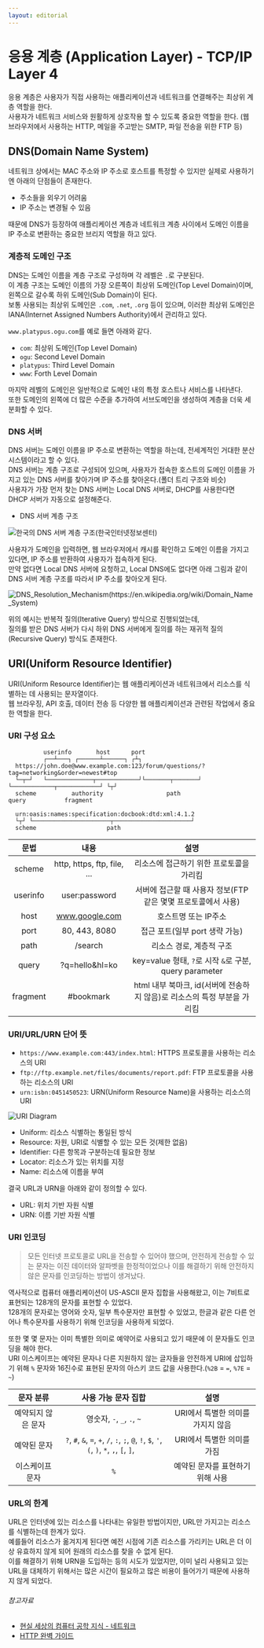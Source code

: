 ```yaml
---
layout: editorial
---
```


# 응용 계층 (Application Layer) - TCP/IP Layer 4

응용 계층은 사용자가 직접 사용하는 애플리케이션과 네트워크를 연결해주는 최상위 계층 역할을 한다.  
사용자가 네트워크 서비스와 원활하게 상호작용 할 수 있도록 중요한 역할을 한다.
(웹 브라우저에서 사용하는 HTTP, 메일을 주고받는 SMTP, 파일 전송을 위한 FTP 등)

## DNS(Domain Name System)

네트워크 상에서는 MAC 주소와 IP 주소로 호스트를 특정할 수 있지만 실제로 사용하기엔 아래의 단점들이 존재한다.

- 주소들을 외우기 어려움
- IP 주소는 변경될 수 있음

때문에 DNS가 등장하여 애플리케이션 계층과 네트워크 계층 사이에서 도메인 이름을 IP 주소로 변환하는 중요한 브리지 역할을 하고 있다.

### 계층적 도메인 구조

DNS는 도메인 이름을 계층 구조로 구성하며 각 레벨은 `.`로 구분된다.  
이 계층 구조는 도메인 이름의 가장 오른쪽이 최상위 도메인(Top Level Domain)이며, 왼쪽으로 갈수록 하위 도메인(Sub Domain)이 된다.  
보통 사용되는 최상위 도메인은 `.com`, `.net`, `.org` 등이 있으며, 이러한 최상위 도메인은 IANA(Internet Assigned Numbers Authority)에서 관리하고 있다.

`www.platypus.ogu.com`를 예로 들면 아래와 같다.

- `com`: 최상위 도메인(Top Level Domain)
- `ogu`: Second Level Domain
- `platypus`: Third Level Domain
- `www`: Forth Level Domain

마지막 레벨의 도메인은 일반적으로 도메인 내의 특정 호스트나 서비스를 나타낸다.  
또한 도메인의 왼쪽에 더 많은 수준을 추가하여 서브도메인을 생성하여 계층을 더욱 세분화할 수 있다.

### DNS 서버

DNS 서버는 도메인 이름을 IP 주소로 변환하는 역할을 하는데, 전세계적인 거대한 분산 시스템이라고 할 수 있다.  
DNS 서버는 계층 구조로 구성되어 있으며, 사용자가 접속한 호스트의 도메인 이름을 가지고 있는 DNS 서버를 찾아가며 IP 주소를 찾아온다.(폴더 트리 구조와 비슷)  
사용자가 가장 먼저 찾는 DNS 서버는 Local DNS 서버로, DHCP를 사용한다면 DHCP 서버가 자동으로 설정해준다.

- DNS 서버 계층 구조

![한국의 DNS 서버 계층 구조(한국인터넷정보센터)](image/domain_server_tree.png)

사용자가 도메인을 입력하면, 웹 브라우저에서 캐시를 확인하고 도메인 이름을 가지고 있다면, IP 주소를 반환하여 사용자가 접속하게 된다.  
만약 없다면 Local DNS 서버에 요청하고, Local DNS에도 없다면 아래 그림과 같이 DNS 서버 계층 구조를 따라서 IP 주소를 찾아오게 된다.

![DNS_Resolution_Mechanism(https://en.wikipedia.org/wiki/Domain_Name_System)](image/dns_resolution_mechanism.png)

위의 예시는 반복적 질의(Iterative Query) 방식으로 진행되었는데,  
질의를 받은 DNS 서버가 다시 하위 DNS 서버에게 질의를 하는 재귀적 질의(Recursive Query) 방식도 존재한다.

## URI(Uniform Resource Identifier)

URI(Uniform Resource Identifier)는 웹 애플리케이션과 네트워크에서 리소스를 식별하는 데 사용되는 문자열이다.  
웹 브라우징, API 호출, 데이터 전송 등 다양한 웹 애플리케이션과 관련된 작업에서 중요한 역할을 한다.

### URI 구성 요소

```
          userinfo       host      port
          ┌──┴───┐ ┌──────┴──────┐ ┌┴┐
  https://john.doe@www.example.com:123/forum/questions/?tag=networking&order=newest#top
  └─┬─┘   └─────────────┬────────────┘└───────┬───────┘ └────────────┬────────────┘ └┬┘
  scheme          authority                  path                  query           fragment

  urn:oasis:names:specification:docbook:dtd:xml:4.1.2
  └┬┘ └──────────────────────┬──────────────────────┘
  scheme                    path
```

|    문법    |             내용              |                       설명                       |
|:--------:|:---------------------------:|:----------------------------------------------:|
|  scheme  | http, https, ftp, file, ... |             리소스에 접근하기 위한 프로토콜을 가리킴             |
| userinfo |        user:password        |     서버에 접근할 때 사용자 정보(FTP 같은 몇몇 프로토콜에서 사용)      |
|   host   |       www.google.com        |                  호스트명 또는 IP주소                  |
|   port   |        80, 443, 8080        |              접근 포트(일부 port 생략 가능)              |
|   path   |           /search           |                 리소스 경로, 계층적 구조                 |
|  query   |       ?q=hello&hl=ko        | key=value 형태, `?`로 시작 `&`로 구분, query parameter |
| fragment |          #bookmark          | html 내부 북마크, id(서버에 전송하지 않음)로 리소스의 특정 부분을 가리킴  |

### URI/URL/URN 단어 뜻

- `https://www.example.com:443/index.html`: HTTPS 프로토콜을 사용하는 리소스의 URI
- `ftp://ftp.example.net/files/documents/report.pdf`: FTP 프로토콜을 사용하는 리소스의 URI
- `urn:isbn:0451450523`: URN(Uniform Resource Name)을 사용하는 리소스의 URI

![URI Diagram](image/uri_diagram.png)

- Uniform: 리소스 식별하는 통일된 방식
- Resource: 자원, URI로 식별할 수 있는 모든 것(제한 없음)
- Identifier: 다른 항목과 구분하는데 필요한 정보
- Locator: 리소스가 있는 위치를 지정
- Name: 리소스에 이름을 부여

결국 URL과 URN을 아래와 같이 정의할 수 있다.

- URL: 위치 기반 자원 식별
- URN: 이름 기반 자원 식별

### URI 인코딩

> 모든 인터넷 프로토콜로 URL을 전송할 수 있어야 했으며, 안전하게 전송할 수 있는 문자는 이진 데이터와 알파벳을 한정적이었으나 이를 해결하기 위해 안전하지 않은 문자를 인코딩하는 방법이 생겨났다.

역사적으로 컴퓨터 애플리케이션이 US-ASCII 문자 집합을 사용해왔고, 이는 7비트로 표현되는 128개의 문자를 표현할 수 있었다.  
128개의 문자로는 영어와 숫자, 일부 특수문자만 표현할 수 있었고, 한글과 같은 다른 언어나 특수문자를 사용하기 위해 인코딩을 사용하게 되었다.

또한 몇 몇 문자는 이미 특별한 의미로 예약어로 사용되고 있기 때문에 이 문자들도 인코딩을 해야 한다.  
URI 이스케이프는 예약된 문자나 다른 지원하지 않는 글자들을 안전하게 URI에 삽입하기 위해 `%` 문자와 16진수로 표현된 문자의 아스키 코드 값을 사용한다.(`%2B` = `=`, `%7E` = `~`)

|   문자 분류    |                                          사용 가능 문자 집합                                          |          설명          |
|:----------:|:---------------------------------------------------------------------------------------------:|:--------------------:|
| 예약되지 않은 문자 |                                    영숫자, `-`, `_`, `.`, `~`                                    | URI에서 특별한 의미를 가지지 않음 |
|   예약된 문자   | `?`, `#`, `&`, `=`, `+`, `/`, `:`, `;`, `@`, `!`, `$`, `'`, `(`, `)`, `*`, `,`, `[`, `]`, ` ` |   URI에서 특별한 의미를 가짐   |
|  이스케이프 문자  |                                              `%`                                              |  예약된 문자를 표현하기 위해 사용  |

### URL의 한계

URL은 인터넷에 있는 리소스를 나타내는 유일한 방법이지만, URL만 가지고는 리소스를 식별하는데 한계가 있다.  
예를들어 리소스가 옮겨지게 된다면 예전 시점에 기존 리소스를 가리키는 URL은 더 이상 유효하지 않게 되어 원래의 리소스를 찾을 수 없게 된다.  
이를 해결하기 위해 URN을 도입하는 등의 시도가 있었지만, 이미 널리 사용되고 있는 URL을 대체하기 위해서는 많은 시간이 필요하고 많은 비용이 들어가기 때문에 사용하지 않게 되었다.

###### 참고자료

- [현실 세상의 컴퓨터 공학 지식 - 네트워크](https://fastcampus.co.kr/dev_online_newcomputer)
- [HTTP 완벽 가이드](https://www.nl.go.kr/seoji/contents/S80100000000.do?schM=intgr_detail_view_isbn&page=1&pageUnit=10&schType=simple&schStr=HTTP+완벽+가이드&isbn=9788966261208&cipId=200309770%2C4096969)